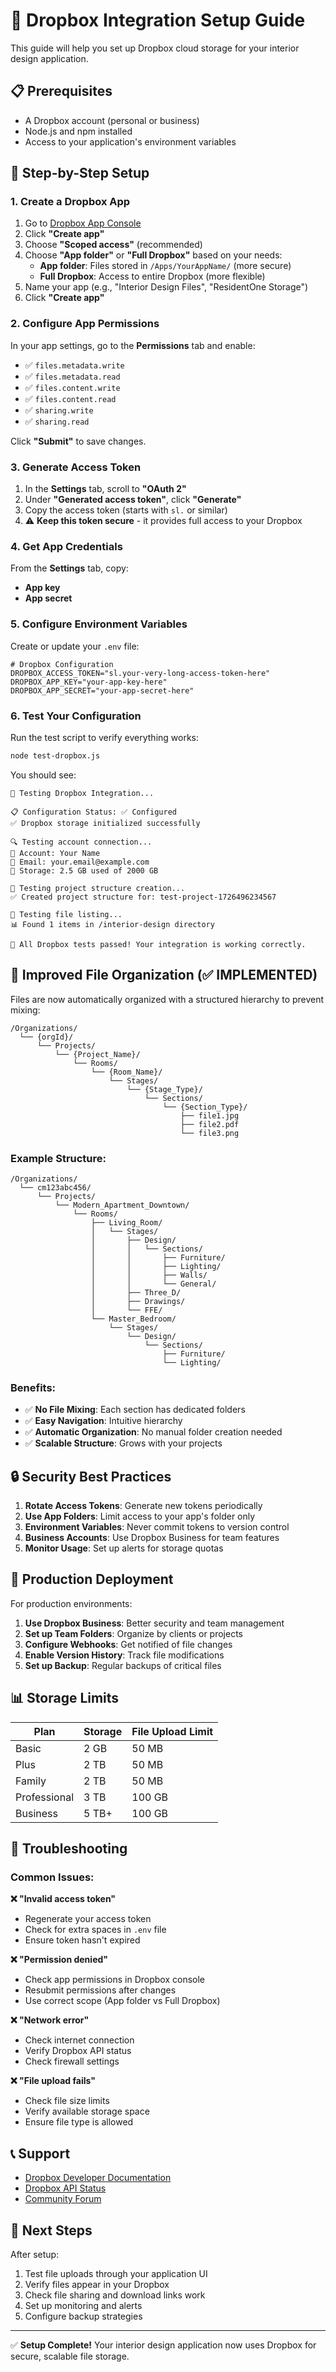 # 🚀 Dropbox Integration Setup Guide

This guide will help you set up Dropbox cloud storage for your interior design application.

## 📋 Prerequisites

- A Dropbox account (personal or business)
- Node.js and npm installed
- Access to your application's environment variables

## 🔧 Step-by-Step Setup

### 1. Create a Dropbox App

1. Go to [Dropbox App Console](https://www.dropbox.com/developers/apps)
2. Click **"Create app"**
3. Choose **"Scoped access"** (recommended)
4. Choose **"App folder"** or **"Full Dropbox"** based on your needs:
   - **App folder**: Files stored in `/Apps/YourAppName/` (more secure)
   - **Full Dropbox**: Access to entire Dropbox (more flexible)
5. Name your app (e.g., "Interior Design Files", "ResidentOne Storage")
6. Click **"Create app"**

### 2. Configure App Permissions

In your app settings, go to the **Permissions** tab and enable:

- ✅ `files.metadata.write`
- ✅ `files.metadata.read`  
- ✅ `files.content.write`
- ✅ `files.content.read`
- ✅ `sharing.write`
- ✅ `sharing.read`

Click **"Submit"** to save changes.

### 3. Generate Access Token

1. In the **Settings** tab, scroll to **"OAuth 2"**
2. Under **"Generated access token"**, click **"Generate"**
3. Copy the access token (starts with `sl.` or similar)
4. ⚠️ **Keep this token secure** - it provides full access to your Dropbox

### 4. Get App Credentials

From the **Settings** tab, copy:
- **App key**
- **App secret**

### 5. Configure Environment Variables

Create or update your `.env` file:

```env
# Dropbox Configuration
DROPBOX_ACCESS_TOKEN="sl.your-very-long-access-token-here"
DROPBOX_APP_KEY="your-app-key-here"
DROPBOX_APP_SECRET="your-app-secret-here"
```

### 6. Test Your Configuration

Run the test script to verify everything works:

```bash
node test-dropbox.js
```

You should see:
```
🧪 Testing Dropbox Integration...

📋 Configuration Status: ✅ Configured
✅ Dropbox storage initialized successfully

🔍 Testing account connection...
👤 Account: Your Name
📧 Email: your.email@example.com
💾 Storage: 2.5 GB used of 2000 GB

📁 Testing project structure creation...
✅ Created project structure for: test-project-1726496234567

📂 Testing file listing...
📊 Found 1 items in /interior-design directory

🎉 All Dropbox tests passed! Your integration is working correctly.
```

## 📁 Improved File Organization (✅ IMPLEMENTED)

Files are now automatically organized with a structured hierarchy to prevent mixing:

```
/Organizations/
  └── {orgId}/
      └── Projects/
          └── {Project_Name}/
              └── Rooms/
                  └── {Room_Name}/
                      └── Stages/
                          └── {Stage_Type}/
                              └── Sections/
                                  └── {Section_Type}/
                                      ├── file1.jpg
                                      ├── file2.pdf
                                      └── file3.png
```

### Example Structure:
```
/Organizations/
  └── cm123abc456/
      └── Projects/
          └── Modern_Apartment_Downtown/
              └── Rooms/
                  ├── Living_Room/
                  │   └── Stages/
                  │       ├── Design/
                  │       │   └── Sections/
                  │       │       ├── Furniture/
                  │       │       ├── Lighting/
                  │       │       ├── Walls/
                  │       │       └── General/
                  │       ├── Three_D/
                  │       ├── Drawings/
                  │       └── FFE/
                  └── Master_Bedroom/
                      └── Stages/
                          └── Design/
                              └── Sections/
                                  ├── Furniture/
                                  └── Lighting/
```

### Benefits:
- ✅ **No File Mixing**: Each section has dedicated folders
- ✅ **Easy Navigation**: Intuitive hierarchy
- ✅ **Automatic Organization**: No manual folder creation needed
- ✅ **Scalable Structure**: Grows with your projects

## 🔒 Security Best Practices

1. **Rotate Access Tokens**: Generate new tokens periodically
2. **Use App Folders**: Limit access to your app's folder only
3. **Environment Variables**: Never commit tokens to version control
4. **Business Accounts**: Use Dropbox Business for team features
5. **Monitor Usage**: Set up alerts for storage quotas

## 🚀 Production Deployment

For production environments:

1. **Use Dropbox Business**: Better security and team management
2. **Set up Team Folders**: Organize by clients or projects
3. **Configure Webhooks**: Get notified of file changes
4. **Enable Version History**: Track file modifications
5. **Set up Backup**: Regular backups of critical files

## 📊 Storage Limits

| Plan | Storage | File Upload Limit |
|------|---------|------------------|
| Basic | 2 GB | 50 MB |
| Plus | 2 TB | 50 MB |
| Family | 2 TB | 50 MB |
| Professional | 3 TB | 100 GB |
| Business | 5 TB+ | 100 GB |

## 🔧 Troubleshooting

### Common Issues:

**❌ "Invalid access token"**
- Regenerate your access token
- Check for extra spaces in `.env` file
- Ensure token hasn't expired

**❌ "Permission denied"**
- Check app permissions in Dropbox console
- Resubmit permissions after changes
- Use correct scope (App folder vs Full Dropbox)

**❌ "Network error"**
- Check internet connection
- Verify Dropbox API status
- Check firewall settings

**❌ "File upload fails"**
- Check file size limits
- Verify available storage space
- Ensure file type is allowed

## 📞 Support

- [Dropbox Developer Documentation](https://www.dropbox.com/developers/documentation)
- [Dropbox API Status](https://status.dropbox.com/)
- [Community Forum](https://www.dropboxforum.com/developers)

## 🎯 Next Steps

After setup:

1. Test file uploads through your application UI
2. Verify files appear in your Dropbox
3. Check file sharing and download links work
4. Set up monitoring and alerts
5. Configure backup strategies

---

✅ **Setup Complete!** Your interior design application now uses Dropbox for secure, scalable file storage.